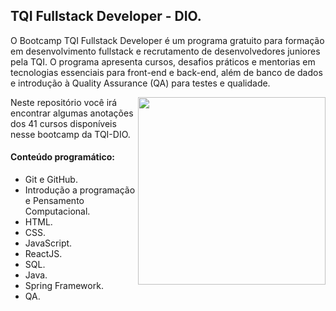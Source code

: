 ## TQI Fullstack Developer - DIO.

O Bootcamp TQI Fullstack Developer é um programa gratuito para formação em desenvolvimento fullstack e recrutamento de desenvolvedores juniores pela TQI. O programa apresenta cursos, desafios práticos e mentorias em tecnologias essenciais para front-end e back-end, além de banco de dados e introdução à Quality Assurance (QA) para testes e qualidade. 
<center>
<img align="right" src='https://hermes.digitalinnovation.one/tracks/3c8be628-5138-4b63-9cfa-e5313cc03103.png'width="300">
</center>

Neste repositório você irá encontrar algumas anotações dos 41 cursos disponíveis nesse bootcamp da TQI-DIO.

#### Conteúdo programático: 

- Git e GitHub.
- Introdução a programação e Pensamento Computacional.   
- HTML.
- CSS.
- JavaScript.
- ReactJS.
- SQL.
- Java.
- Spring Framework.
- QA.

